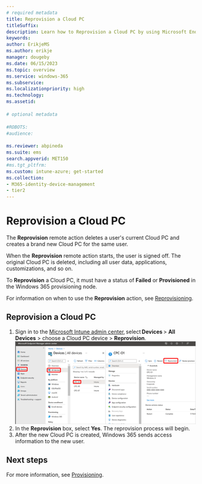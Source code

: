 ```yaml
---
# required metadata
title: Reprovision a Cloud PC
titleSuffix:
description: Learn how to Reprovision a Cloud PC by using Microsoft Endpoint Manager.
keywords:
author: ErikjeMS  
ms.author: erikje
manager: dougeby
ms.date: 06/15/2023
ms.topic: overview
ms.service: windows-365
ms.subservice:
ms.localizationpriority: high
ms.technology:
ms.assetid: 

# optional metadata

#ROBOTS:
#audience:

ms.reviewer: abpineda
ms.suite: ems
search.appverid: MET150
#ms.tgt_pltfrm:
ms.custom: intune-azure; get-started
ms.collection:
- M365-identity-device-management
- tier2
---
```


# Reprovision a Cloud PC

The **Reprovision** remote action deletes a user's current Cloud PC and creates a brand new Cloud PC for the same user.

When the **Reprovision** remote action starts, the user is signed off. The original Cloud PC is deleted, including all user data, applications, customizations, and so on.

To **Reprovision** a Cloud PC, it must have a status of **Failed** or **Provisioned** in the Windows 365 provisioning node.

For information on when to use the **Reprovision** action, see [Reprovisioning](provisioning.md#reprovisioning).

## Reprovision a Cloud PC

1. Sign in to the [Microsoft Intune admin center](https://go.microsoft.com/fwlink/?linkid=2109431), select **Devices** > **All Devices** > choose a Cloud PC device > **Reprovision**.
![Screenshot of reprovision a Cloud PC](./media/reprovision-cloud-pc/reprovision.png)
2. In the **Reprovision** box, select **Yes**. The reprovision process will begin.
3. After the new Cloud PC is created, Windows 365 sends access information to the new user.

<!-- ########################## -->
## Next steps

For more information, see [Provisioning](provisioning.md).
